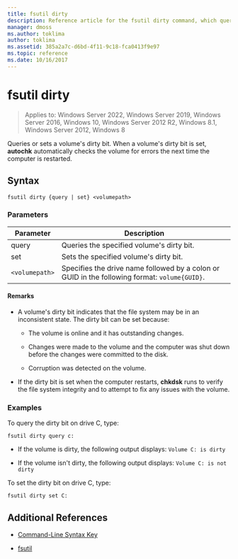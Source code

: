 ```yaml
---
title: fsutil dirty
description: Reference article for the fsutil dirty command, which queries or sets a volume's dirty bit.
manager: dmoss
ms.author: toklima
author: toklima
ms.assetid: 385a2a7c-d6bd-4f11-9c18-fca0413f9e97
ms.topic: reference
ms.date: 10/16/2017
---
```


# fsutil dirty

>Applies to: Windows Server 2022, Windows Server 2019, Windows Server 2016, Windows 10, Windows Server 2012 R2, Windows 8.1, Windows Server 2012, Windows 8

Queries or sets a volume's dirty bit. When a volume's dirty bit is set, **autochk** automatically checks the volume for errors the next time the computer is restarted.

## Syntax

```
fsutil dirty {query | set} <volumepath>
```

### Parameters

| Parameter | Description |
| --------- | ----------- |
| query | Queries the specified volume's dirty bit. |
| set | Sets the specified volume's dirty bit. |
| `<volumepath>` | Specifies the drive name followed by a colon or GUID in the following format: `volume{GUID}`. |

#### Remarks

- A volume's dirty bit indicates that the file system may be in an inconsistent state. The dirty bit can be set because:

    - The volume is online and it has outstanding changes.

    - Changes were made to the volume and the computer was shut down before the changes were committed to the disk.

    - Corruption was detected on the volume.

- If the dirty bit is set when the computer restarts, **chkdsk** runs to verify the file system integrity and to attempt to fix any issues with the volume.

### Examples

To query the dirty bit on drive C, type:

```
fsutil dirty query c:
```

- If the volume is dirty, the following output displays: `Volume C: is dirty`

- If the volume isn't dirty, the following output displays: `Volume C: is not dirty`

To set the dirty bit on drive C, type:

```
fsutil dirty set C:
```

## Additional References

- [Command-Line Syntax Key](command-line-syntax-key.md)

- [fsutil](fsutil.md)

